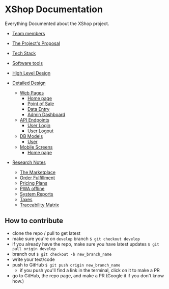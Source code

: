# XShop Documentation

Everything Documented about the XShop project.

- [Team members](./team_members.md)
- [The Project's Proposal](./project_proposal.md)
- [Tech Stack](tech_stack.md)
- [Software tools](software_tools.md)
- [High Level Design](./high_level_design.md)
- [Detailed Design](detailed_design)
  - [Web Pages](detailed_design/web_pages/)
    - [Home page](detailed_design/web_pages/01_home.md)
    - [Point of Sale](detailed_design/web_pages/02_pos.md)
    - [Data Entry](detailed_design/web_pages/03_data_entry.md)
    - [Admin Dashboard](detailed_design/web_pages/04_dashboard.md)
  - [API Endpoints](detailed_design/endpoints/)
    - [User Login](detailed_design/endpoints/01_user_login.md)
    - [User Logout](detailed_design/endpoints/02_logout.md)
  - [DB Models](detailed_design/db_models/)
    - [User](detailed_design/db_models/01_user.md)
  - [Mobile Screens](detailed_design/mobile_screens/)
    - [Home page](detailed_design/mobile_screens/01_home.md)

- [Research Notes](research_notes)
  - [The Marketplace](research_notes/marketplace.md)
  - [Order Fulfillment](research_notes/order_fulfillment.md)
  - [Pricing Plans](research_notes/pricing_plans.md)
  - [PWA offline](research_notes/pwa_offline.md)
  - [System Reports](research_notes/reports.md)
  - [Taxes](research_notes/taxes.md)
  - [Traceability Matrix](research_notes/traceability_matrix.md)

## How to contribute

- clone the repo / pull to get latest
- make sure you're on `develop` branch `$ git checkout develop`
- if you already have the repo, make sure you have latest updates `$ git pull origin develop`
- branch out `$ git checkout -b new_branch_name`
- write your text/code
- push to GitHub `$ git push origin new_branch_name`
  - if you push you'll find a link in the terminal, click on it to make a PR
- go to GitHub, the repo page, and make a PR (Google it if you don't know how.)
